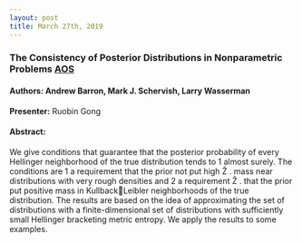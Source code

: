 ```yaml
---
layout: post
title: March 27th, 2019
---
```


### The Consistency of Posterior Distributions in Nonparametric Problems [AOS](https://projecteuclid.org/download/pdf_1/euclid.aos/1018031206)

#### Authors: Andrew Barron, Mark J. Schervish, Larry Wasserman

**Presenter:** Ruobin Gong

#### Abstract: 
We give conditions that guarantee that the posterior probability of
every Hellinger neighborhood of the true distribution tends to 1 almost
surely. The conditions are 1 a requirement that the prior not put high Ž .
mass near distributions with very rough densities and 2 a requirement Ž .
that the prior put positive mass in KullbackLeibler neighborhoods of the
true distribution. The results are based on the idea of approximating the
set of distributions with a finite-dimensional set of distributions with
sufficiently small Hellinger bracketing metric entropy. We apply the results to some examples.

